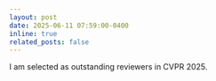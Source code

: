 ```yaml
---
layout: post
date: 2025-06-11 07:59:00-0400
inline: true
related_posts: false
---
```


I am selected as outstanding reviewers in CVPR 2025.